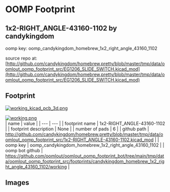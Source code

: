 # OOMP Footprint  
## 1x2-RIGHT_ANGLE-43160-1102  by candykingdom  
  
oomp key: oomp_candykingdom_homebrew_1x2_right_angle_43160_1102  
  
source repo at: [http://github.com/candykingdom/homebrew.pretty/blob/master/tmp/data/oomlout_oomp_footprint_src/‎EG1206‎_SLIDE_SWITCH.kicad_mod](http://github.com/candykingdom/homebrew.pretty/blob/master/tmp/data/oomlout_oomp_footprint_src/‎EG1206‎_SLIDE_SWITCH.kicad_mod)  
## Footprint  
  
[![working_kicad_pcb_3d.png](working_kicad_pcb_3d_600.png)](working_kicad_pcb_3d.png)  
  
[![working.png](working_600.png)](working.png)  
| name | value | 
| --- | --- | 
| footprint name | 1x2-RIGHT_ANGLE-43160-1102 | 
| footprint description | None | 
| number of pads | 6 | 
| github path | http://github.com/candykingdom/homebrew.pretty/blob/master/tmp/data/oomlout_oomp_footprint_src/1x2-RIGHT_ANGLE-43160-1102.kicad_mod | 
| oomp key | oomp_candykingdom_homebrew_1x2_right_angle_43160_1102 | 
| oomp bot github | https://github.com/oomlout/oomlout_oomp_footprint_bot/tree/main/tmp/data/oomlout_oomp_footprint_src/footprints/candykingdom_homebrew_1x2_right_angle_43160_1102/working | 
## Images  
